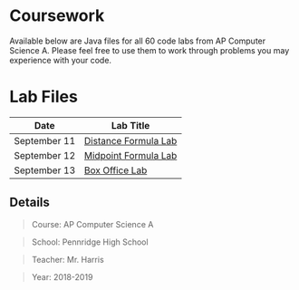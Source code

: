 # Coursework
Available below are Java files for all 60 code labs from AP Computer Science A. Please feel free to use them to work through problems you may experience with your code.

# Lab Files

| Date | Lab Title |
| ----- | ----- |
| September 11 | [Distance Formula Lab](https://github.com/mitchwag17/AP-Computer-Science/tree/master/2018_09_11%20-%20Distance%20Formula%20Lab) |
| September 12 | [Midpoint Formula Lab](https://github.com/mitchwag17/AP-Computer-Science/tree/master/2018_09_12%20-%20Midpoint%20Formula%20Lab) |
| September 13 | [Box Office Lab](https://github.com/mitchwag17/AP-Computer-Science/tree/master/2018_09_13%20-%20Box%20Office%20Lab) |


## Details

> Course: AP Computer Science A

> School: Pennridge High School

> Teacher: Mr. Harris

> Year: 2018-2019

